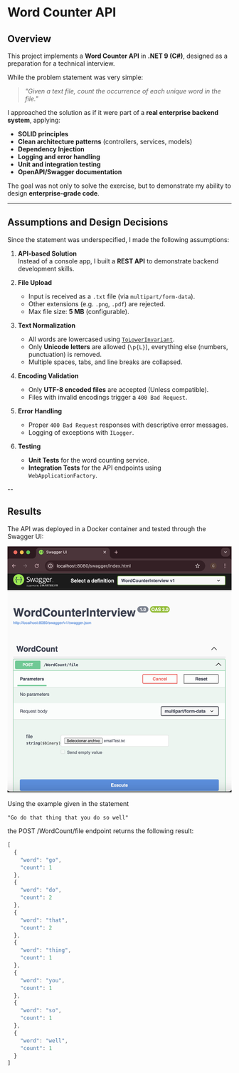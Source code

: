 # Word Counter API

## Overview
This project implements a **Word Counter API** in **.NET 9 (C#)**, designed as a preparation for a technical interview.  

While the problem statement was very simple:

> *"Given a text file, count the occurrence of each unique word in the file."*

I approached the solution as if it were part of a **real enterprise backend system**, applying:
- **SOLID principles**
- **Clean architecture patterns** (controllers, services, models)
- **Dependency Injection**
- **Logging and error handling**
- **Unit and integration testing**
- **OpenAPI/Swagger documentation**

The goal was not only to solve the exercise, but to demonstrate my ability to design **enterprise-grade code**.

---

## Assumptions and Design Decisions
Since the statement was underspecified, I made the following assumptions:

1. **API-based Solution**  
   Instead of a console app, I built a **REST API** to demonstrate backend development skills.

2. **File Upload**  
   - Input is received as a `.txt` file (via `multipart/form-data`).  
   - Other extensions (e.g. `.png`, `.pdf`) are rejected.  
   - Max file size: **5 MB** (configurable).

3. **Text Normalization**  
   - All words are lowercased using [`ToLowerInvariant`](https://learn.microsoft.com/en-us/dotnet/api/system.string.tolowerinvariant?view=net-9.0).  
   - Only **Unicode letters** are allowed (`\p{L}`), everything else (numbers, punctuation) is removed.  
   - Multiple spaces, tabs, and line breaks are collapsed.

4. **Encoding Validation**  
   - Only **UTF-8 encoded files** are accepted (Unless compatible).  
   - Files with invalid encodings trigger a `400 Bad Request`.

5. **Error Handling**  
   - Proper `400 Bad Request` responses with descriptive error messages.  
   - Logging of exceptions with `ILogger`.

6. **Testing**  
   - **Unit Tests** for the word counting service.  
   - **Integration Tests** for the API endpoints using `WebApplicationFactory`.

--

## Results

The API was deployed in a Docker container and tested through the Swagger UI:

![Swagger screenshot](./assets/SwaggerScreenshot.png)

Using the example given in the statement

```text
"Go do that thing that you do so well"
```

the POST /WordCount/file endpoint returns the following result:

```javascript
[
  {
    "word": "go",
    "count": 1
  },
  {
    "word": "do",
    "count": 2
  },
  {
    "word": "that",
    "count": 2
  },
  {
    "word": "thing",
    "count": 1
  },
  {
    "word": "you",
    "count": 1
  },
  {
    "word": "so",
    "count": 1
  },
  {
    "word": "well",
    "count": 1
  }
]
```

